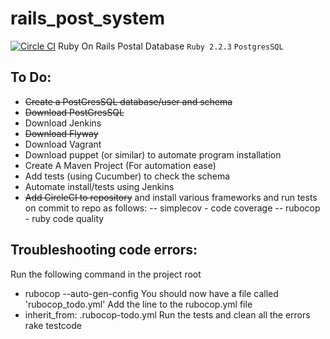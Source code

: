 # rails_post_system
[![Circle CI](https://circleci.com/gh/13ROY/rails_post_system.svg?style=svg)](https://circleci.com/gh/13ROY/rails_post_system)
Ruby On Rails Postal Database
`Ruby 2.2.3`
`PostgresSQL`

## To Do:
- ~~Create a PostGresSQL database/user and schema~~
- ~~Download PostGresSQL~~
- Download Jenkins
- ~~Download Flyway~~
- Download Vagrant
- Download puppet (or similar) to automate  program installation
- Create A Maven Project (For automation ease)
- Add tests (using Cucumber) to check the schema
- Automate install/tests using Jenkins
- ~~Add CircleCI to repository~~ and install various frameworks and run tests on commit to repo as follows:
-- simplecov - code coverage
-- rubocop - ruby code quality

## Troubleshooting code errors:
Run the following command in the project root
 - rubocop --auto-gen-config
You should now have a file called 'rubocop_todo.yml'
Add the line to the rubocop.yml file
 - inherit_from: .rubocop-todo.yml
Run the tests and clean all the errors
rake testcode